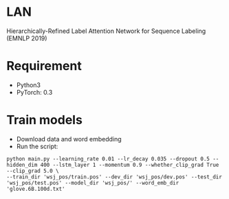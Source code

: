 # LAN
 Hierarchically-Refined Label Attention Network for Sequence Labeling (EMNLP 2019)
 
# Requirement
* Python3
* PyTorch: 0.3

# Train models
* Download data and word embedding
* Run the script:
```
python main.py --learning_rate 0.01 --lr_decay 0.035 --dropout 0.5 --hidden_dim 400 --lstm_layer 1 --momentum 0.9 --whether_clip_grad True --clip_grad 5.0 \
--train_dir 'wsj_pos/train.pos' --dev_dir 'wsj_pos/dev.pos' --test_dir 'wsj_pos/test.pos' --model_dir 'wsj_pos/' --word_emb_dir 'glove.6B.100d.txt'
```
